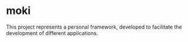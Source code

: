 # moki
This project represents a personal framework, developed to facilitate the development of different applications.
